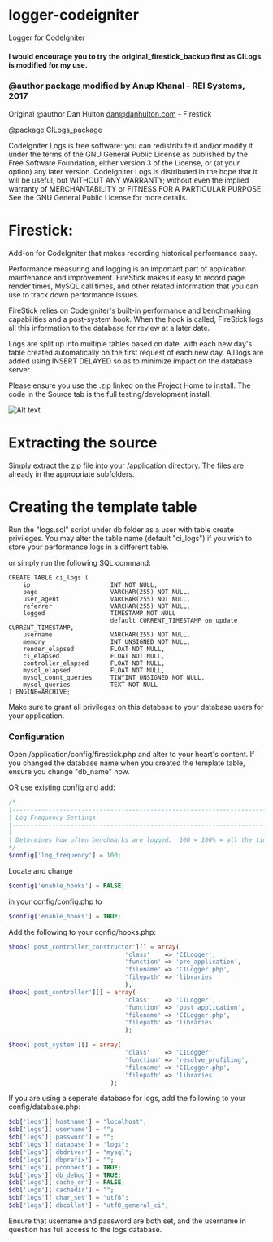 # logger-codeigniter
Logger for CodeIgniter

#### I would encourage you to try the original_firestick_backup first as CILogs is modified for my use.

### @author package modified by Anup Khanal - REI Systems, 2017

Original @author Dan Hulton <dan@danhulton.com> - Firestick

@package CILogs_package

CodeIgniter Logs is free software: you can redistribute it and/or modify it under the terms of the GNU General Public License as published by the Free Software Foundation, either version 3 of the License, or (at your option) any later version. CodeIgniter Logs is distributed in the hope that it will be useful, but WITHOUT ANY WARRANTY; without even the implied warranty of MERCHANTABILITY or FITNESS FOR A PARTICULAR PURPOSE.  See the GNU General Public License for more details.

# Firestick:

Add-on for CodeIgniter that makes recording historical performance easy.

Performance measuring and logging is an important part of application maintenance and improvement. FireStick makes it easy to record page render times, MySQL call times, and other related information that you can use to track down performance issues.

FireStick relies on CodeIgniter's built-in performance and benchmarking capabilities and a post-system hook. When the hook is called, FireStick logs all this information to the database for review at a later date.

Logs are split up into multiple tables based on date, with each new day's table created automatically on the first request of each new day. All logs are added using INSERT DELAYED so as to minimize impact on the database server.

Please ensure you use the .zip linked on the Project Home to install. The code in the Source tab is the full testing/development install.

![Alt text](https://github.com/anup-khanal-reisys/logger-codeigniter/blob/master/original_firestick_backup/screenshot.png "Screenshot")

# Extracting the source

Simply extract the zip file into your /application directory. The files are already in the appropriate subfolders.

# Creating the template table

Run the "logs.sql" script under db folder as a user with table create privileges. You may alter the table name (default "ci_logs") if you wish to store your performance logs in a different table.

or simply run the following SQL command:

```mysql
CREATE TABLE ci_logs (
    ip                      INT NOT NULL,
    page                    VARCHAR(255) NOT NULL,
    user_agent              VARCHAR(255) NOT NULL,
    referrer                VARCHAR(255) NOT NULL,
    logged                  TIMESTAMP NOT NULL
                            default CURRENT_TIMESTAMP on update CURRENT_TIMESTAMP,
    username                VARCHAR(255) NOT NULL,
    memory                  INT UNSIGNED NOT NULL,
    render_elapsed          FLOAT NOT NULL,
    ci_elapsed              FLOAT NOT NULL,
    controller_elapsed      FLOAT NOT NULL,
    mysql_elapsed           FLOAT NOT NULL,
    mysql_count_queries     TINYINT UNSIGNED NOT NULL,
    mysql_queries           TEXT NOT NULL
) ENGINE=ARCHIVE;
```

Make sure to grant all privileges on this database to your database users for your application.

### Configuration

Open /application/config/firestick.php and alter to your heart's content. If you changed the database name when you created the template table, ensure you change "db_name" now.

OR use existing config and add:

```php
/*
|--------------------------------------------------------------------------
| Log Frequency Settings
|--------------------------------------------------------------------------
|
| Determines how often benchmarks are logged.  100 = 100% = all the time.
*/
$config['log_frequency'] = 100;

```

Locate and change 
```php
$config['enable_hooks'] = FALSE; 
```
in your config/config.php to 
```php
$config['enable_hooks'] = TRUE;
```

Add the following to your config/hooks.php: 
```php
$hook['post_controller_constructor'][] = array(
                                'class'    => 'CILogger',
                                'function' => 'pre_application',
                                'filename' => 'CILogger.php',
                                'filepath' => 'libraries'
                                );
$hook['post_controller'][] = array(
                                'class'    => 'CILogger',
                                'function' => 'post_application',
                                'filename' => 'CILogger.php',
                                'filepath' => 'libraries'
                                );

$hook['post_system'][] = array(
                                'class'    => 'CILogger',
                                'function' => 'resolve_profiling',
                                'filename' => 'CILogger.php',
                                'filepath' => 'libraries'
                            );
```

If you are using a seperate database for logs, add the following to your config/database.php: 

```php
$db['logs']['hostname'] = "localhost"; 
$db['logs']['username'] = ""; 
$db['logs']['password'] = ""; 
$db['logs']['database'] = "logs"; 
$db['logs']['dbdriver'] = "mysql"; 
$db['logs']['dbprefix'] = ""; 
$db['logs']['pconnect'] = TRUE; 
$db['logs']['db_debug'] = TRUE; 
$db['logs']['cache_on'] = FALSE; 
$db['logs']['cachedir'] = ""; 
$db['logs']['char_set'] = "utf8"; 
$db['logs']['dbcollat'] = "utf8_general_ci"; 
```

Ensure that username and password are both set, and the username in question has full access to the logs database.
